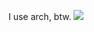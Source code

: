 I use arch, btw.
![](https://i.pinimg.com/originals/1a/d0/be/1ad0bef858d6a0224e953c483de534c8.gif)
<!--### I like Tohno Akiha 👢 -->

<!--
**Sberm/Sberm** is a ✨ _special_ ✨ repository because its `README.md` (this file) appears on your GitHub profile.

Here are some ideas to get you started:

- 🔭 I’m currently working on ...
- 🌱 I’m currently learning ...
- 👯 I’m looking to collaborate on ...
- 🤔 I’m looking for help with ...
- 💬 Ask me about ...
- 📫 How to reach me: ...
- 😄 Pronouns: ...
- ⚡ Fun fact: ...
-->
